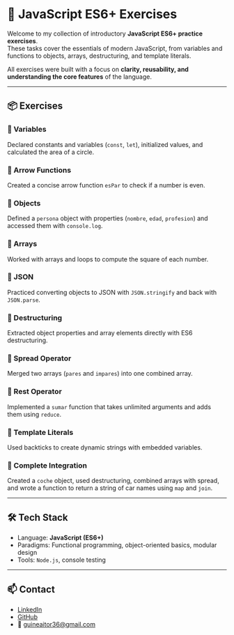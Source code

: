 # 🧠 JavaScript ES6+ Exercises

Welcome to my collection of introductory **JavaScript ES6+ practice exercises**.  
These tasks cover the essentials of modern JavaScript, from variables and functions to objects, arrays, destructuring, and template literals.

All exercises were built with a focus on **clarity, reusability, and understanding the core features** of the language.

---

## 📦 Exercises

### 🔹 Variables  
Declared constants and variables (`const`, `let`), initialized values, and calculated the area of a circle.

### 🔹 Arrow Functions  
Created a concise arrow function `esPar` to check if a number is even.

### 🔹 Objects  
Defined a `persona` object with properties (`nombre`, `edad`, `profesion`) and accessed them with `console.log`.

### 🔹 Arrays  
Worked with arrays and loops to compute the square of each number.

### 🔹 JSON  
Practiced converting objects to JSON with `JSON.stringify` and back with `JSON.parse`.

### 🔹 Destructuring  
Extracted object properties and array elements directly with ES6 destructuring.

### 🔹 Spread Operator  
Merged two arrays (`pares` and `impares`) into one combined array.

### 🔹 Rest Operator  
Implemented a `sumar` function that takes unlimited arguments and adds them using `reduce`.

### 🔹 Template Literals  
Used backticks to create dynamic strings with embedded variables.

### 🔹 Complete Integration  
Created a `coche` object, used destructuring, combined arrays with spread,  
and wrote a function to return a string of car names using `map` and `join`.

---

## 🛠 Tech Stack

- Language: **JavaScript (ES6+)**
- Paradigms: Functional programming, object-oriented basics, modular design
- Tools: `Node.js`, console testing

---

## 📫 Contact

- [LinkedIn](https://www.linkedin.com/in/aitor-guinea-961635348/)  
- [GitHub](https://github.com/aguinea1)  
- 📧 [guineaitor36@gmail.com](mailto:guineaitor36@gmail.com)
